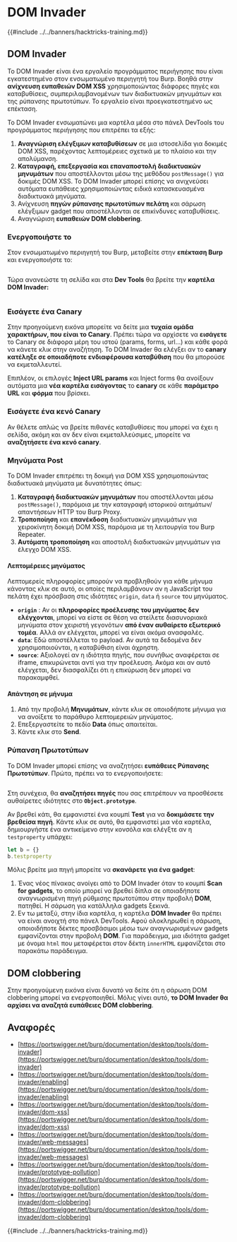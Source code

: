 # DOM Invader

{{#include ../../banners/hacktricks-training.md}}

## DOM Invader

Το DOM Invader είναι ένα εργαλείο προγράμματος περιήγησης που είναι εγκατεστημένο στον ενσωματωμένο περιηγητή του Burp. Βοηθά στην **ανίχνευση ευπαθειών DOM XSS** χρησιμοποιώντας διάφορες πηγές και καταβυθίσεις, συμπεριλαμβανομένων των διαδικτυακών μηνυμάτων και της ρύπανσης πρωτοτύπων. Το εργαλείο είναι προεγκατεστημένο ως επέκταση.

Το DOM Invader ενσωματώνει μια καρτέλα μέσα στο πάνελ DevTools του προγράμματος περιήγησης που επιτρέπει τα εξής:

1. **Αναγνώριση ελέγξιμων καταβυθίσεων** σε μια ιστοσελίδα για δοκιμές DOM XSS, παρέχοντας λεπτομέρειες σχετικά με το πλαίσιο και την απολύμανση.
2. **Καταγραφή, επεξεργασία και επαναποστολή διαδικτυακών μηνυμάτων** που αποστέλλονται μέσω της μεθόδου `postMessage()` για δοκιμές DOM XSS. Το DOM Invader μπορεί επίσης να ανιχνεύσει αυτόματα ευπάθειες χρησιμοποιώντας ειδικά κατασκευασμένα διαδικτυακά μηνύματα.
3. Ανίχνευση **πηγών ρύπανσης πρωτοτύπων πελάτη** και σάρωση ελέγξιμων gadget που αποστέλλονται σε επικίνδυνες καταβυθίσεις.
4. Αναγνώριση **ευπαθειών DOM clobbering**.

### Ενεργοποιήστε το

Στον ενσωματωμένο περιηγητή του Burp, μεταβείτε στην **επέκταση Burp** και ενεργοποιήστε το:

<figure><img src="../../images/image (1129).png" alt=""><figcaption></figcaption></figure>

Τώρα ανανεώστε τη σελίδα και στα **Dev Tools** θα βρείτε την **καρτέλα DOM Invader:**

<figure><img src="../../images/image (695).png" alt=""><figcaption></figcaption></figure>

### Εισάγετε ένα Canary

Στην προηγούμενη εικόνα μπορείτε να δείτε μια **τυχαία ομάδα χαρακτήρων, που είναι το Canary**. Πρέπει τώρα να αρχίσετε να **εισάγετε** το Canary σε διάφορα μέρη του ιστού (params, forms, url...) και κάθε φορά να κάνετε κλικ στην αναζήτηση. Το DOM Invader θα ελέγξει αν το **canary κατέληξε σε οποιαδήποτε ενδιαφέρουσα καταβύθιση** που θα μπορούσε να εκμεταλλευτεί.

Επιπλέον, οι επιλογές **Inject URL params** και Inject forms θα ανοίξουν αυτόματα μια **νέα καρτέλα** **εισάγοντας** το **canary** σε κάθε **παράμετρο URL** και **φόρμα** που βρίσκει.

### Εισάγετε ένα κενό Canary

Αν θέλετε απλώς να βρείτε πιθανές καταβυθίσεις που μπορεί να έχει η σελίδα, ακόμη και αν δεν είναι εκμεταλλεύσιμες, μπορείτε να **αναζητήσετε ένα κενό canary**.

### Μηνύματα Post

Το DOM Invader επιτρέπει τη δοκιμή για DOM XSS χρησιμοποιώντας διαδικτυακά μηνύματα με δυνατότητες όπως:

1. **Καταγραφή διαδικτυακών μηνυμάτων** που αποστέλλονται μέσω `postMessage()`, παρόμοια με την καταγραφή ιστορικού αιτημάτων/απαντήσεων HTTP του Burp Proxy.
2. **Τροποποίηση** και **επανέκδοση** διαδικτυακών μηνυμάτων για χειροκίνητη δοκιμή DOM XSS, παρόμοια με τη λειτουργία του Burp Repeater.
3. **Αυτόματη τροποποίηση** και αποστολή διαδικτυακών μηνυμάτων για έλεγχο DOM XSS.

#### Λεπτομέρειες μηνύματος

Λεπτομερείς πληροφορίες μπορούν να προβληθούν για κάθε μήνυμα κάνοντας κλικ σε αυτό, οι οποίες περιλαμβάνουν αν η JavaScript του πελάτη έχει πρόσβαση στις ιδιότητες `origin`, `data` ή `source` του μηνύματος.

- **`origin`** : Αν οι **πληροφορίες προέλευσης του μηνύματος δεν ελέγχονται**, μπορεί να είστε σε θέση να στείλετε διασυνοριακά μηνύματα στον χειριστή γεγονότων **από έναν αυθαίρετο εξωτερικό τομέα**. Αλλά αν ελέγχεται, μπορεί να είναι ακόμα ανασφαλές.
- **`data`**: Εδώ αποστέλλεται το payload. Αν αυτά τα δεδομένα δεν χρησιμοποιούνται, η καταβύθιση είναι άχρηστη.
- **`source`**: Αξιολογεί αν η ιδιότητα πηγής, που συνήθως αναφέρεται σε iframe, επικυρώνεται αντί για την προέλευση. Ακόμα και αν αυτό ελέγχεται, δεν διασφαλίζει ότι η επικύρωση δεν μπορεί να παρακαμφθεί.

#### Απάντηση σε μήνυμα

1. Από την προβολή **Μηνυμάτων**, κάντε κλικ σε οποιοδήποτε μήνυμα για να ανοίξετε το παράθυρο λεπτομερειών μηνύματος.
2. Επεξεργαστείτε το πεδίο **Data** όπως απαιτείται.
3. Κάντε κλικ στο **Send**.

### Ρύπανση Πρωτοτύπων

Το DOM Invader μπορεί επίσης να αναζητήσει **ευπάθειες Ρύπανσης Πρωτοτύπων**. Πρώτα, πρέπει να το ενεργοποιήσετε:

<figure><img src="../../images/image (1026).png" alt=""><figcaption></figcaption></figure>

Στη συνέχεια, θα **αναζητήσει πηγές** που σας επιτρέπουν να προσθέσετε αυθαίρετες ιδιότητες στο **`Object.prototype`**.

Αν βρεθεί κάτι, θα εμφανιστεί ένα κουμπί **Test** για να **δοκιμάσετε την βρεθείσα πηγή**. Κάντε κλικ σε αυτό, θα εμφανιστεί μια νέα καρτέλα, δημιουργήστε ένα αντικείμενο στην κονσόλα και ελέγξτε αν η `testproperty` υπάρχει:
```javascript
let b = {}
b.testproperty
```
Μόλις βρείτε μια πηγή μπορείτε να **σκανάρετε για ένα gadget**:

1. Ένας νέος πίνακας ανοίγει από το DOM Invader όταν το κουμπί **Scan for gadgets**, το οποίο μπορεί να βρεθεί δίπλα σε οποιαδήποτε αναγνωρισμένη πηγή ρύθμισης πρωτοτύπου στην προβολή **DOM**, πατηθεί. Η σάρωση για κατάλληλα gadgets ξεκινά.
2. Εν τω μεταξύ, στην ίδια καρτέλα, η καρτέλα **DOM Invader** θα πρέπει να είναι ανοιχτή στο πάνελ DevTools. Αφού ολοκληρωθεί η σάρωση, οποιοιδήποτε δέκτες προσβάσιμοι μέσω των αναγνωρισμένων gadgets εμφανίζονται στην προβολή **DOM**. Για παράδειγμα, μια ιδιότητα gadget με όνομα `html` που μεταφέρεται στον δέκτη `innerHTML` εμφανίζεται στο παρακάτω παράδειγμα.

## DOM clobbering

Στην προηγούμενη εικόνα είναι δυνατό να δείτε ότι η σάρωση DOM clobbering μπορεί να ενεργοποιηθεί. Μόλις γίνει αυτό, **το DOM Invader θα αρχίσει να αναζητά ευπάθειες DOM clobbering**.

## Αναφορές

- [https://portswigger.net/burp/documentation/desktop/tools/dom-invader](https://portswigger.net/burp/documentation/desktop/tools/dom-invader)
- [https://portswigger.net/burp/documentation/desktop/tools/dom-invader/enabling](https://portswigger.net/burp/documentation/desktop/tools/dom-invader/enabling)
- [https://portswigger.net/burp/documentation/desktop/tools/dom-invader/dom-xss](https://portswigger.net/burp/documentation/desktop/tools/dom-invader/dom-xss)
- [https://portswigger.net/burp/documentation/desktop/tools/dom-invader/web-messages](https://portswigger.net/burp/documentation/desktop/tools/dom-invader/web-messages)
- [https://portswigger.net/burp/documentation/desktop/tools/dom-invader/prototype-pollution](https://portswigger.net/burp/documentation/desktop/tools/dom-invader/prototype-pollution)
- [https://portswigger.net/burp/documentation/desktop/tools/dom-invader/dom-clobbering](https://portswigger.net/burp/documentation/desktop/tools/dom-invader/dom-clobbering)

{{#include ../../banners/hacktricks-training.md}}
